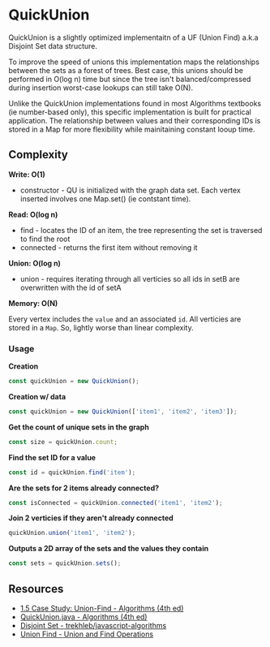 # QuickUnion

QuickUnion is a slightly optimized implementaitn of a UF (Union Find) a.k.a Disjoint Set data structure.

To improve the speed of unions this implementation maps the relationships between the sets as a forest of trees. Best case, this unions should be performed in O(log n) time but since the tree isn't balanced/compressed during insertion worst-case lookups can still take O(N).

Unlike the QuickUnion implementations found in most Algorithms textbooks (ie number-based only), this specific implementation is built for practical application. The relationship between values and their corresponding IDs is stored in a Map for more flexibility while mainitaining constant looup time.

## Complexity

**Write: O(1)**

- constructor - QU is initialized with the graph data set. Each vertex inserted involves one Map.set() (ie contstant time).

**Read: O(log n)**

- find - locates the ID of an item, the tree representing the set is traversed to find the root
- connected - returns the first item without removing it

**Union: O(log n)**

- union - requires iterating through all verticies so all ids in setB are overwritten with the id of setA

**Memory: O(N)**

Every vertex includes the `value` and an associated `id`. All verticies are stored in a `Map`. So, lightly worse than linear complexity.

### Usage

**Creation**

```javascript
const quickUnion = new QuickUnion();
```

**Creation w/ data**

```javascript
const quickUnion = new QuickUnion(['item1', 'item2', 'item3']);
```

**Get the count of unique sets in the graph**

```javascript
const size = quickUnion.count;
```

**Find the set ID for a value**

```javascript
const id = quickUnion.find('item');
```

**Are the sets for 2 items already connected?**

```javascript
const isConnected = quickUnion.connected('item1', 'item2');
```

**Join 2 verticies if they aren't already connected**

```javascript
quickUnion.union('item1', 'item2');
```

**Outputs a 2D array of the sets and the values they contain**

```javascript
const sets = quickUnion.sets();
```

## Resources

- [1.5 Case Study: Union-Find - Algorithms (4th ed)][]
- [QuickUnion.java - Algorithms (4th ed)][]
- [Disjoint Set - trekhleb/javascript-algorithms][]
- [Union Find - Union and Find Operations][]

[1.5 Case Study: Union-Find - Algorithms (4th ed)]: https://algs4.cs.princeton.edu/15uf/
[QuickUnion.java - Algorithms (4th ed)]: https://algs4.cs.princeton.edu/15uf/QuickUnionUF.java.html
[Disjoint Set - trekhleb/javascript-algorithms]: https://github.com/trekhleb/javascript-algorithms/tree/master/src/data-structures/disjoint-set
[Union Find - Union and Find Operations]: https://www.youtube.com/watch?v=0jNmHPfA_yE
